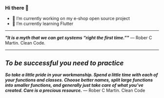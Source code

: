 ### Hi there 👋

- 🔭 I’m currently working on my e-shop open source project
- 🌱 I’m currently learning Flutter

---

***"It is a myth that we can get systems “right the first time.”"*** — Rober C Martin. Clean Code.

---

***To be successful you need to practice***
---
***So take a little pride in your workmanship. Spend a little time with each of your functions and classes. Choose better names, split large functions into smaller functions, and generally just take care of what you’ve created. Care is a precious resource.*** — Rober C Martin. Clean Code

<!--
**max0l0gy/max0l0gy** is a ✨ _special_ ✨ repository because its `README.md` (this file) appears on your GitHub profile.

Here are some ideas to get you started:

- 🔭 I’m currently working on ...
- 🌱 I’m currently learning ...
- 👯 I’m looking to collaborate on ...
- 🤔 I’m looking for help with ...
- 💬 Ask me about ...
- 📫 How to reach me: ...
- 😄 Pronouns: ...
- ⚡ Fun fact: ...
-->
